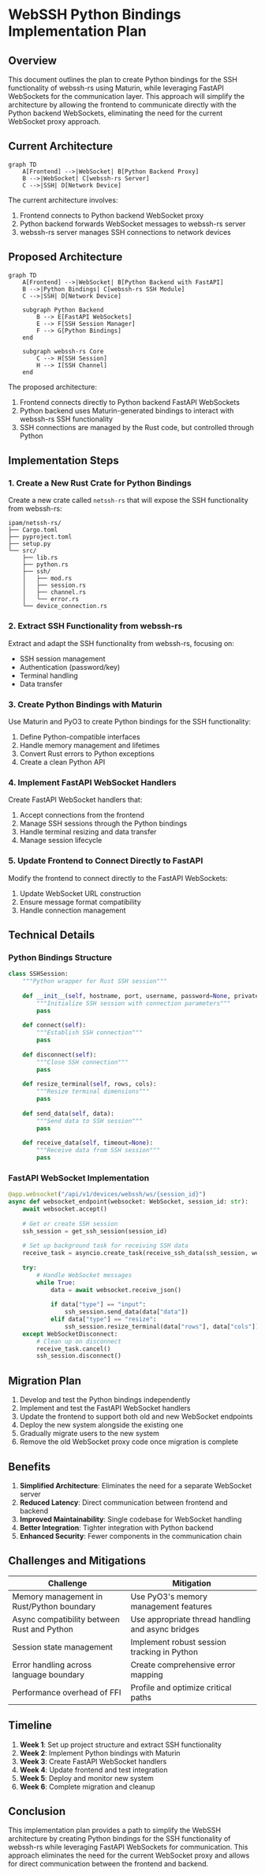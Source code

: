 # WebSSH Python Bindings Implementation Plan

## Overview

This document outlines the plan to create Python bindings for the SSH functionality of webssh-rs using Maturin, while leveraging FastAPI WebSockets for the communication layer. This approach will simplify the architecture by allowing the frontend to communicate directly with the Python backend WebSockets, eliminating the need for the current WebSocket proxy approach.

## Current Architecture

```mermaid
graph TD
    A[Frontend] -->|WebSocket| B[Python Backend Proxy]
    B -->|WebSocket| C[webssh-rs Server]
    C -->|SSH| D[Network Device]
```

The current architecture involves:
1. Frontend connects to Python backend WebSocket proxy
2. Python backend forwards WebSocket messages to webssh-rs server
3. webssh-rs server manages SSH connections to network devices

## Proposed Architecture

```mermaid
graph TD
    A[Frontend] -->|WebSocket| B[Python Backend with FastAPI]
    B -->|Python Bindings| C[webssh-rs SSH Module]
    C -->|SSH| D[Network Device]
    
    subgraph Python Backend
        B --> E[FastAPI WebSockets]
        E --> F[SSH Session Manager]
        F --> G[Python Bindings]
    end
    
    subgraph webssh-rs Core
        C --> H[SSH Session]
        H --> I[SSH Channel]
    end
```

The proposed architecture:
1. Frontend connects directly to Python backend FastAPI WebSockets
2. Python backend uses Maturin-generated bindings to interact with webssh-rs SSH functionality
3. SSH connections are managed by the Rust code, but controlled through Python

## Implementation Steps

### 1. Create a New Rust Crate for Python Bindings

Create a new crate called `netssh-rs` that will expose the SSH functionality from webssh-rs:

```
ipam/netssh-rs/
├── Cargo.toml
├── pyproject.toml
├── setup.py
└── src/
    ├── lib.rs
    ├── python.rs
    ├── ssh/
    │   ├── mod.rs
    │   ├── session.rs
    │   ├── channel.rs
    │   └── error.rs
    └── device_connection.rs
```

### 2. Extract SSH Functionality from webssh-rs

Extract and adapt the SSH functionality from webssh-rs, focusing on:
- SSH session management
- Authentication (password/key)
- Terminal handling
- Data transfer

### 3. Create Python Bindings with Maturin

Use Maturin and PyO3 to create Python bindings for the SSH functionality:

1. Define Python-compatible interfaces
2. Handle memory management and lifetimes
3. Convert Rust errors to Python exceptions
4. Create a clean Python API

### 4. Implement FastAPI WebSocket Handlers

Create FastAPI WebSocket handlers that:
1. Accept connections from the frontend
2. Manage SSH sessions through the Python bindings
3. Handle terminal resizing and data transfer
4. Manage session lifecycle

### 5. Update Frontend to Connect Directly to FastAPI

Modify the frontend to connect directly to the FastAPI WebSockets:
1. Update WebSocket URL construction
2. Ensure message format compatibility
3. Handle connection management

## Technical Details

### Python Bindings Structure

```python
class SSHSession:
    """Python wrapper for Rust SSH session"""
    
    def __init__(self, hostname, port, username, password=None, private_key=None, device_type=None):
        """Initialize SSH session with connection parameters"""
        pass
        
    def connect(self):
        """Establish SSH connection"""
        pass
        
    def disconnect(self):
        """Close SSH connection"""
        pass
        
    def resize_terminal(self, rows, cols):
        """Resize terminal dimensions"""
        pass
        
    def send_data(self, data):
        """Send data to SSH session"""
        pass
        
    def receive_data(self, timeout=None):
        """Receive data from SSH session"""
        pass
```

### FastAPI WebSocket Implementation

```python
@app.websocket("/api/v1/devices/webssh/ws/{session_id}")
async def websocket_endpoint(websocket: WebSocket, session_id: str):
    await websocket.accept()
    
    # Get or create SSH session
    ssh_session = get_ssh_session(session_id)
    
    # Set up background task for receiving SSH data
    receive_task = asyncio.create_task(receive_ssh_data(ssh_session, websocket))
    
    try:
        # Handle WebSocket messages
        while True:
            data = await websocket.receive_json()
            
            if data["type"] == "input":
                ssh_session.send_data(data["data"])
            elif data["type"] == "resize":
                ssh_session.resize_terminal(data["rows"], data["cols"])
    except WebSocketDisconnect:
        # Clean up on disconnect
        receive_task.cancel()
        ssh_session.disconnect()
```

## Migration Plan

1. Develop and test the Python bindings independently
2. Implement and test the FastAPI WebSocket handlers
3. Update the frontend to support both old and new WebSocket endpoints
4. Deploy the new system alongside the existing one
5. Gradually migrate users to the new system
6. Remove the old WebSocket proxy code once migration is complete

## Benefits

1. **Simplified Architecture**: Eliminates the need for a separate WebSocket server
2. **Reduced Latency**: Direct communication between frontend and backend
3. **Improved Maintainability**: Single codebase for WebSocket handling
4. **Better Integration**: Tighter integration with Python backend
5. **Enhanced Security**: Fewer components in the communication chain

## Challenges and Mitigations

| Challenge | Mitigation |
|-----------|------------|
| Memory management in Rust/Python boundary | Use PyO3's memory management features |
| Async compatibility between Rust and Python | Use appropriate thread handling and async bridges |
| Session state management | Implement robust session tracking in Python |
| Error handling across language boundary | Create comprehensive error mapping |
| Performance overhead of FFI | Profile and optimize critical paths |

## Timeline

1. **Week 1**: Set up project structure and extract SSH functionality
2. **Week 2**: Implement Python bindings with Maturin
3. **Week 3**: Create FastAPI WebSocket handlers
4. **Week 4**: Update frontend and test integration
5. **Week 5**: Deploy and monitor new system
6. **Week 6**: Complete migration and cleanup

## Conclusion

This implementation plan provides a path to simplify the WebSSH architecture by creating Python bindings for the SSH functionality of webssh-rs while leveraging FastAPI WebSockets for communication. This approach eliminates the need for the current WebSocket proxy and allows for direct communication between the frontend and backend.